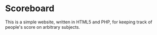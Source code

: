 Scoreboard
==========
This is a simple website, written in HTML5 and PHP, for keeping track of people's score on arbitrary subjects.
